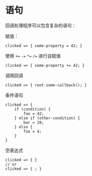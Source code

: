 <!-- Copyright © SixtyFPS GmbH <info@slint.dev> ; SPDX-License-Identifier: MIT -->
# 语句

回调处理程序可以包含复杂的语句：

赋值：

```slint,ignore
clicked => { some-property = 42; }
```

使用 `+=` `-=` `*=` `/=` 进行自赋值

```slint,ignore
clicked => { some-property += 42; }
```

调用回调

```slint,ignore
clicked => { root.some-callback(); }
```

条件语句

```slint,ignore
clicked => {
    if (condition) {
        foo = 42;
    } else if (other-condition) {
        bar = 28;
    } else {
        foo = 4;
    }
}
```

空表达式

```slint,ignore
clicked => { }
// or
clicked => { ; }
```
